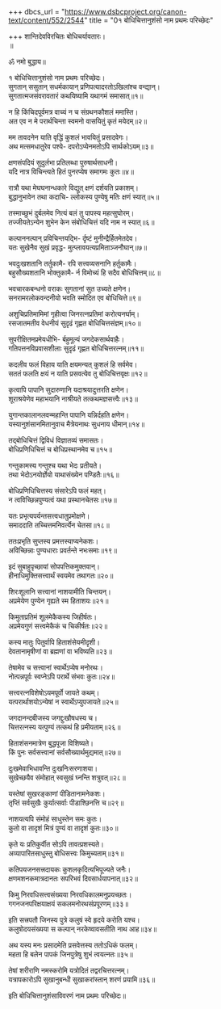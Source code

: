 +++
dbcs_url = "https://www.dsbcproject.org/canon-text/content/552/2544"
title = "0१ बोधिचित्तानुशंसो नाम प्रथमः परिच्छेदः"

+++
शान्तिदेवविरचितः बोधिचर्यावतारः।  
॥

ॐ नमो बुद्धाय॥

१ बोधिचित्तानुशंसो नाम प्रथमः परिच्छेदः।  
सुगतान् ससुतान् सधर्मकायान्
प्रणिपत्यादरतोऽखिलांश्च वन्द्यान्।  
सुगतात्मजसंवरावतारं 
कथयिष्यामि यथागमं समासात्॥१॥

न हि किंचिदपूर्वमत्र वाच्यं 
न च संग्रथनकौशलं ममास्ति।  
अत एव न मे परार्थचिन्ता 
स्वमनो वासयितुं कृतं मयेदम्॥२॥

मम तावदनेन याति वृद्धिं 
कुशलं भावयितुं प्रसादवेगः।  
अथ मत्समधातुरेव पश्ये-
दपरोऽप्येनमतोऽपि सार्थकोऽयम्॥३॥

क्षणसंपदियं सुदुर्लभा 
प्रतिलब्धा पुरुषार्थसाधनी।  
यदि नात्र विचिन्त्यते हितं 
पुनरप्येष समागमः कुतः॥४॥

रात्रौ यथा मेघघनान्धकारे 
विद्युत् क्षणं दर्शयति प्रकाशम्।  
बुद्धानुभावेन तथा कदाचि-
ल्लोकस्य पुण्येषु मतिः क्षणं स्यात्॥५॥

तस्माच्छुभं दुर्बलमेव नित्यं 
बलं तु पापस्य महत्सुघोरम्।  
तज्जीयतेऽन्येन शुभेन केन 
संबोधिचित्तं यदि नाम न स्यात्॥६॥

कल्पाननल्पान् प्रविचिन्तयद्भि-
र्दृष्टं मुनीन्द्रैर्हितमेतदेव।  
यतः सुखेनैव सुखं प्रवृद्ध-
मुत्प्लावयत्यप्रमिताञ्जनौघान्॥७॥

भवदुःखशतानि तर्तुकामै-
रपि सत्त्वव्यसनानि हर्तुकामैः।  
बहुसौख्यशतानि भोक्तुकामै-
र्न विमोच्यं हि सदैव बोधिचित्तम्॥८॥

भवचारकबन्धनो वराकः 
सुगतानां सुत उच्यते क्षणेन।  
सनरामरलोकवन्दनीयो 
भवति स्मोदित एव बोधिचित्ते॥९॥

अशुचिप्रतिमामिमां गृहीत्वा 
जिनरत्नप्रतिमां करोत्यनर्घाम्।  
रसजातमतीव वेधनीयं 
सुदृढं गृह्णत बोधिचित्तसंज्ञम्॥१०॥

सुपरीक्षितमप्रमेयधीभि-
र्बहुमूल्यं जगदेकसार्थवाहैः।  
गतिपत्तनविप्रवासशीलाः 
सुदृढं गृह्णत बोधिचित्तरत्नम्॥११॥

कदलीव फलं विहाय याति 
क्षयमन्यत् कुशलं हि सर्वमेव।  
सततं फलति क्षयं न याति 
प्रसवत्येव तु बोधिचित्तवृक्षः॥१२॥

कृत्वापि पापानि सुदारुणानि
यदाश्रयादुत्तरति क्षणेन।  
शूराश्रयेणेव महाभयानि 
नाश्रीयते तत्कथमज्ञसत्त्वैः॥१३॥

युगान्तकालानलवन्महान्ति 
पापानि यन्निर्दहति क्षणेन।  
यस्यानुशंसानमितानुवाच 
मैत्रेयनाथः सुधनाय धीमान्॥१४॥

तद्बोधिचित्तं द्विविधं विज्ञातव्यं समासतः।  
बोधिप्रणिधिचित्तं च बोधिप्रस्थानमेव च॥१५॥

गन्तुकामस्य गन्तुश्च यथा भेदः प्रतीयते।  
तथा भेदोऽनयोर्ज्ञेयो याथासंख्येन पण्डितैः॥१६॥

बोधिप्रणिधिचित्तस्य संसारेऽपि फलं महत्।  
न त्वविच्छिन्नपुण्यत्वं यथा प्रस्थानचेतसः॥१७॥

यतः प्रभृत्यपर्यन्तसत्त्वधातुप्रमोक्षणे।  
समाददाति तच्चित्तमनिवर्त्येन चेतसा॥१८॥

ततःप्रभृति सुप्तस्य प्रमत्तस्याप्यनेकशः।  
अविच्छिन्नाः पुण्यधाराः प्रवर्तन्ते नभःसमाः॥१९॥

इदं सुबाहुपृच्छायां सोपपत्तिकमुक्तवान्।  
हीनाधिमुक्तिसत्त्वार्थं स्वयमेव तथागतः॥२०॥

शिरःशूलानि सत्त्वानां नाशयामीति चिन्तयन्।  
अप्रमेयेण पुण्येन गृह्यते स्म हिताशयः॥२१॥

किमुताप्रतिमं शूलमेकैकस्य जिहीर्षतः।  
अप्रमेयगुणं सत्त्वमेकैकं च चिकीर्षतः॥२२॥

कस्य मातुः पितुर्वापि हिताशंसेयमीदृशी।  
देवतानामृषीणां वा ब्रह्मणां वा भविष्यति॥२३॥

तेषामेव च सत्त्वानां स्वार्थेऽप्येष मनोरथः।  
नोत्पन्नपूर्वः स्वप्नेऽपि परार्थे संभवः कुतः॥२४॥

सत्त्वरत्नविशेषोऽयमपूर्वो जायते कथम्।  
यत्परार्थाशयोऽन्येषां न स्वार्थेऽप्युपजायते॥२५॥

जगदानन्दबीजस्य जगद्दुःखौषधस्य च।  
चित्तरत्नस्य यत्पुण्यं तत्कथं हि प्रमीयताम्॥२६॥

हिताशंसनमात्रेण बुद्धपूजा विशिष्यते।  
किं पुनः सर्वसत्त्वानां सर्वसौख्यार्थमुद्यमात्॥२७॥

दुःखमेवाभिधावन्ति दुःखनिःसरणाशया।  
सुखेच्छयैव संमोहात् स्वसुखं घ्नन्ति शत्रुवत्॥२८॥

यस्तेषां सुखरङ्काणां पीडितानामनेकशः।  
तृप्तिं सर्वसुखैः कुर्यात्सर्वाः पीडाश्छिनत्ति च॥२९॥

नाशयत्यपि संमोहं साधुस्तेन समः कुतः।  
कुतो वा तादृशं मित्रं पुण्यं वा तादृशं कुतः॥३०॥

कृते यः प्रतिकुर्वीत सोऽपि तावत्प्रशस्यते।  
अव्यापारितसाधुस्तु बोधिसत्त्वः किमुच्यताम्॥३१॥

कतिपयजनसत्त्रदायकः 
कुशलकृदित्यभिपूज्यते जनैः।  
क्षणमशनकमात्रदानतः 
सपरिभवं दिवसार्धयापनात्॥३२॥

किमु निरवधिसत्त्वसंख्यया 
निरवधिकालमनुप्रयच्छतः।  
गगनजनपरिक्षयाक्षयं 
सकलमनोरथसंप्रपूरणम्॥३३॥

इति सत्त्रपतौ जिनस्य पुत्रे 
कलुषं स्वे हृदये करोति यश्च।  
कलुषोदयसंख्यया स कल्पान् 
नरकेष्वावसतीति नाथ आह॥३४॥

अथ यस्य मनः प्रसादमेति 
प्रसवेत्तस्य ततोऽधिकं फलम्।  
महता हि बलेन पापकं 
जिनपुत्रेषु शुभं त्वयत्नतः॥३५॥

तेषां शरीराणि नमस्करोमि
यत्रोदितं तद्वरचित्तरत्नम्।  
यत्रापकारोऽपि सुखानुबन्धी
सुखाकरांस्तान् शरणं प्रयामि॥३६॥

इति बोधिचित्तानुशंसाविवरणं नाम प्रथमः परिच्छेदः॥

